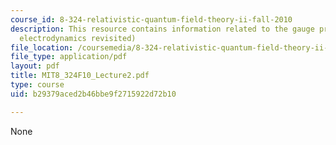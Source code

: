 ```yaml
---
course_id: 8-324-relativistic-quantum-field-theory-ii-fall-2010
description: This resource contains information related to the gauge principle (quantum
  electrodynamics revisited)
file_location: /coursemedia/8-324-relativistic-quantum-field-theory-ii-fall-2010/b29379aced2b46bbe9f2715922d72b10_MIT8_324F10_Lecture2.pdf
file_type: application/pdf
layout: pdf
title: MIT8_324F10_Lecture2.pdf
type: course
uid: b29379aced2b46bbe9f2715922d72b10

---
```

None